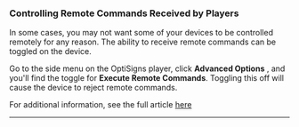 ### Controlling Remote Commands Received by Players

In some cases, you may not want some of your devices to be controlled remotely for any reason. The ability to receive remote commands can be toggled on the device.

Go to the side menu on the OptiSigns player, click **Advanced Options** , and you'll find the toggle for **Execute Remote Commands**. Toggling this off will cause the device to reject remote commands.

For additional information, see the full article [here](https://support.optisigns.com/hc/en-us/articles/30010338528659)

---
